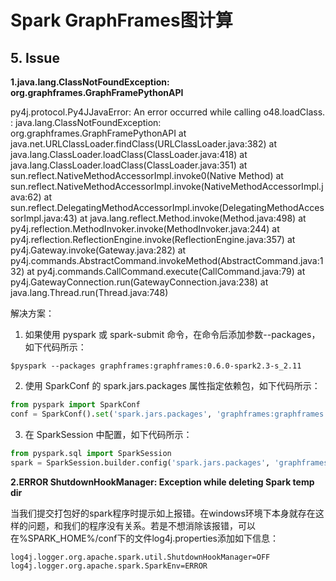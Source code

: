 # Spark GraphFrames图计算





## 5. Issue

**1.java.lang.ClassNotFoundException: org.graphframes.GraphFramePythonAPI**

py4j.protocol.Py4JJavaError: An error occurred while calling o48.loadClass.
: java.lang.ClassNotFoundException: org.graphframes.GraphFramePythonAPI
        at java.net.URLClassLoader.findClass(URLClassLoader.java:382)
        at java.lang.ClassLoader.loadClass(ClassLoader.java:418)
        at java.lang.ClassLoader.loadClass(ClassLoader.java:351)
        at sun.reflect.NativeMethodAccessorImpl.invoke0(Native Method)
        at sun.reflect.NativeMethodAccessorImpl.invoke(NativeMethodAccessorImpl.java:62)
        at sun.reflect.DelegatingMethodAccessorImpl.invoke(DelegatingMethodAccessorImpl.java:43)
        at java.lang.reflect.Method.invoke(Method.java:498)
        at py4j.reflection.MethodInvoker.invoke(MethodInvoker.java:244)
        at py4j.reflection.ReflectionEngine.invoke(ReflectionEngine.java:357)
        at py4j.Gateway.invoke(Gateway.java:282)
        at py4j.commands.AbstractCommand.invokeMethod(AbstractCommand.java:132)
        at py4j.commands.CallCommand.execute(CallCommand.java:79)
        at py4j.GatewayConnection.run(GatewayConnection.java:238)
        at java.lang.Thread.run(Thread.java:748)

解决方案：

1. 如果使用 pyspark 或 spark-submit 命令，在命令后添加参数--packages，如下代码所示：

  ```shell
$pyspark --packages graphframes:graphframes:0.6.0-spark2.3-s_2.11
  ```

2. 使用 SparkConf 的 spark.jars.packages 属性指定依赖包，如下代码所示：

```python
from pyspark import SparkConf
conf = SparkConf().set('spark.jars.packages', 'graphframes:graphframes:0.6.0-spark2.3-s_2.11')
```


3. 在 SparkSession 中配置，如下代码所示：

```python
from pyspark.sql import SparkSession
spark = SparkSession.builder.config('spark.jars.packages', 'graphframes:graphframes:0.6.0-spark2.3-s_2.11').getOrCreate()
```

**2.ERROR ShutdownHookManager: Exception while deleting Spark temp dir**

当我们提交打包好的spark程序时提示如上报错。在windows环境下本身就存在这样的问题，和我们的程序没有关系。若是不想消除该报错，可以在%SPARK_HOME%/conf下的文件log4j.properties添加如下信息：

```properties
log4j.logger.org.apache.spark.util.ShutdownHookManager=OFF
log4j.logger.org.apache.spark.SparkEnv=ERROR
```


